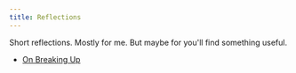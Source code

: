 ```yaml
---
title: Reflections
---
```


Short reflections. Mostly for me. But maybe for you'll find something useful.

- [On Breaking Up](breakups)